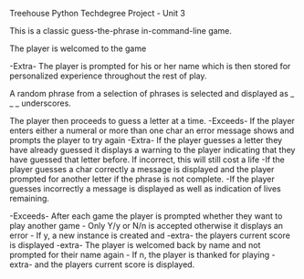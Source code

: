 Treehouse Python Techdegree Project - Unit 3

This is a classic guess-the-phrase in-command-line game. 

The player is welcomed to the game

-Extra- The player is prompted for his or her name which is then stored for personalized experience throughout the rest of play. 

A random phrase from a selection of phrases is selected and displayed as _ _ _ underscores.

The player then proceeds to guess a letter at a time. 
    -Exceeds- If the player enters either a numeral or more than one char an error message shows and prompts the player to try again
    -Extra- If the player guesses a letter they have already guessed it displays a warning to the player indicating that they have guessed that letter before. If incorrect, this will still cost a life
    -If the player guesses a char correctly a message is displayed and the player prompted for another letter if the phrase is not complete.
    -If the player guesses incorrectly a message is displayed as well as indication of lives remaining. 

-Exceeds- After each game the player is prompted whether they want to play another game
    - Only Y/y or N/n is accepted otherwise it displays an error
    - If y, a new instance is created and -extra- the players current score is displayed
        -extra- The player is welcomed back by name and not prompted for their name again
    - If n, the player is thanked for playing -extra- and the players current score is displayed.
